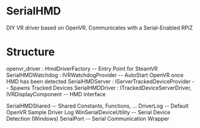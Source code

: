 # SerialHMD
DIY VR driver based on OpenVR. Communicates with a Serial-Enabled RPiZ

# Structure
openvr_driver : HmdDriverFactory -- Entry Point for SteamVR
SerialHMDWatchdog : IVRWatchdogProvider -- AutoStart OpenVR once HMD has been detected
SerialHMDServer : IServerTrackedDeviceProvider -- Spawns Tracked Devices
SerialHMDDriver : ITrackedDeviceServerDriver, IVRDisplayComponent -- HMD interface

SerialHMDShared -- Shared Constants, Functions, ...
DriverLog -- Default OpenVR Sample Driver Log
WinSerialDeviceUtility -- Serial Device Detection (Windows)
SerialPort -- Serial Communication Wrapper